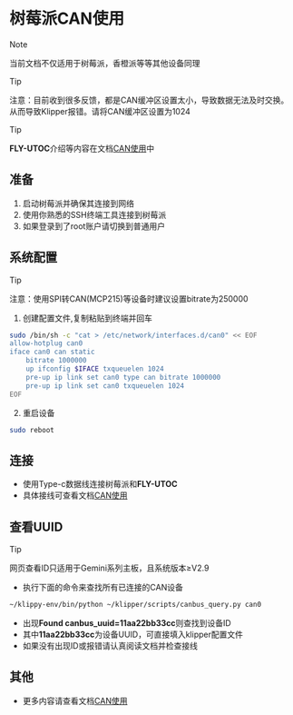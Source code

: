 # 树莓派CAN使用

> [!NOTE]
> 当前文档不仅适用于树莓派，香橙派等等其他设备同理

> [!TIP]
> 注意：目前收到很多反馈，都是CAN缓冲区设置太小，导致数据无法及时交换。从而导致Klipper报错。请将CAN缓冲区设置为1024

> [!TIP]
> **FLY-UTOC**介绍等内容在文档[CAN使用](/advanced/can.md)中

## 准备

1. 启动树莓派并确保其连接到网络
2. 使用你熟悉的SSH终端工具连接到树莓派
3. 如果登录到了root账户请切换到普通用户

## 系统配置

> [!TIP]
> 注意：使用SPI转CAN(MCP215)等设备时建议设置bitrate为250000

1. 创建配置文件,复制粘贴到终端并回车

```bash
sudo /bin/sh -c "cat > /etc/network/interfaces.d/can0" << EOF
allow-hotplug can0
iface can0 can static
    bitrate 1000000
    up ifconfig $IFACE txqueuelen 1024
    pre-up ip link set can0 type can bitrate 1000000
    pre-up ip link set can0 txqueuelen 1024
EOF
```

2. 重启设备

```bash
sudo reboot
```

## 连接

* 使用Type-c数据线连接树莓派和**FLY-UTOC**
* 具体接线可查看文档[CAN使用](/advanced/can.md)

## 查看UUID

> [!TIP]
> 网页查看ID只适用于Gemini系列主板，且系统版本≥V2.9

* 执行下面的命令来查找所有已连接的CAN设备

```bash
~/klippy-env/bin/python ~/klipper/scripts/canbus_query.py can0
```

* 出现**Found canbus_uuid=11aa22bb33cc**则查找到设备ID
* 其中**11aa22bb33cc**为设备UUID，可直接填入klipper配置文件
* 如果没有出现ID或报错请认真阅读文档并检查接线

## 其他

* 更多内容请查看文档[CAN使用](/advanced/can.md)
